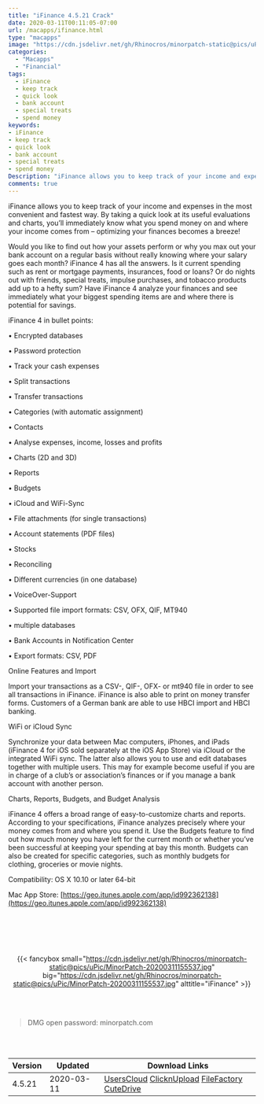 ```yaml
---
title: "iFinance 4.5.21 Crack"
date: 2020-03-11T00:11:05-07:00
url: /macapps/ifinance.html
type: "macapps"
image: "https://cdn.jsdelivr.net/gh/Rhinocros/minorpatch-static@pics/uPic/38AU6N.png"
categories:
  - "Macapps"
  - "Financial"
tags:
  - iFinance
  - keep track
  - quick look
  - bank account
  - special treats
  - spend money
keywords:
- iFinance
- keep track
- quick look
- bank account
- special treats
- spend money
Description: "iFinance allows you to keep track of your income and expenses in the most convenient and fastest way."
comments: true
---
```


iFinance allows you to keep track of your income and expenses in the most convenient and fastest way. By taking a quick look at its useful evaluations and charts, you’ll immediately know what you spend money on and where your income comes from – optimizing your finances becomes a breeze!

Would you like to find out how your assets perform or why you max out your bank account on a regular basis without really knowing where your salary goes each month? iFinance 4 has all the answers. Is it current spending such as rent or mortgage payments, insurances, food or loans? Or do nights out with friends, special treats, impulse purchases, and tobacco products add up to a hefty sum? Have iFinance 4 analyze your finances and see immediately what your biggest spending items are and where there is potential for savings.



iFinance 4 in bullet points:



• Encrypted databases

• Password protection

• Track your cash expenses

• Split transactions

• Transfer transactions



• Categories (with automatic assignment)

• Contacts

• Analyse expenses, income, losses and profits

• Charts (2D and 3D)

• Reports

• Budgets



• iCloud and WiFi-Sync

• File attachments (for single transactions)

• Account statements (PDF files)

• Stocks

• Reconciling

• Different currencies (in one database)

• VoiceOver-Support



• Supported file import formats: CSV, OFX, QIF, MT940

• multiple databases

• Bank Accounts in Notification Center

• Export formats: CSV, PDF



Online Features and Import

Import your transactions as a CSV-, QIF-, OFX- or mt940 file in order to see all transactions in iFinance. iFinance is also able to print on money transfer forms. Customers of a German bank are able to use HBCI import and HBCI banking.



WiFi or iCloud Sync

Synchronize your data between Mac computers, iPhones, and iPads (iFinance 4 for iOS sold separately at the iOS App Store) via iCloud or the integrated WiFi sync. The latter also allows you to use and edit databases together with multiple users. This may for example become useful if you are in charge of a club’s or association’s finances or if you manage a bank account with another person.



Charts, Reports, Budgets, and Budget Analysis

iFinance 4 offers a broad range of easy-to-customize charts and reports. According to your specifications, iFinance analyzes precisely where your money comes from and where you spend it. Use the Budgets feature to find out how much money you have left for the current month or whether you’ve been successful at keeping your spending at bay this month. Budgets can also be created for specific categories, such as monthly budgets for clothing, groceries or movie nights.



Compatibility: OS X 10.10 or later 64-bit

Mac App Store: [https://geo.itunes.apple.com/app/id992362138](https://geo.itunes.apple.com/app/id992362138)

<br/>
<br/>
<script async src="https://pagead2.googlesyndication.com/pagead/js/adsbygoogle.js"></script>
<ins class="adsbygoogle"
     style="display:block; text-align:center;"
     data-ad-layout="in-article"
     data-ad-format="fluid"
     data-ad-client="ca-pub-8746275014476192"
     data-ad-slot="5144997159"></ins>
<script>
     (adsbygoogle = window.adsbygoogle || []).push({});
</script>
<br/>
<br/>


<center>

{{< fancybox small="https://cdn.jsdelivr.net/gh/Rhinocros/minorpatch-static@pics/uPic/MinorPatch-20200311155537.jpg" big="https://cdn.jsdelivr.net/gh/Rhinocros/minorpatch-static@pics/uPic/MinorPatch-20200311155537.jpg" alttitle="iFinance" >}}

</center>

<br/>
<br/>


> DMG open password: minorpatch.com

<br/>

<br/>
<div id="history_version" class="history_version">

| Version | Updated | Download Links |
| ---- | ---- | ---- |
| 4.5.21 | 2020-03-11 | [UsersCloud](https://ouo.io/jYghSj)   [ClicknUpload](https://ouo.io/Z7lDIV)   [FileFactory](https://ouo.io/ebvTle)   [CuteDrive](https://ouo.io/SodrRk) |

</div>

